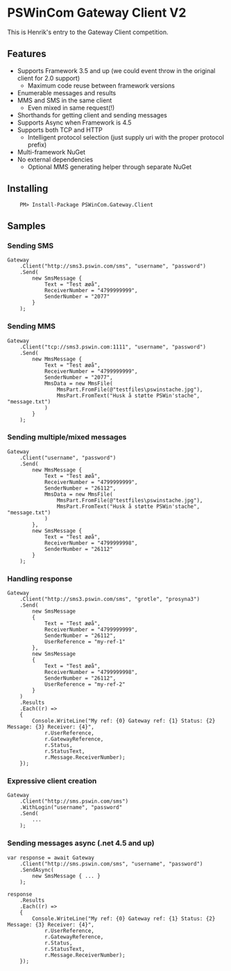 # PSWinCom Gateway Client V2
This is Henrik's entry to the Gateway Client competition. 

## Features
- Supports Framework 3.5 and up (we could event throw in the original client for 2.0 support)
  - Maximum code reuse between framework versions
- Enumerable messages and results
- MMS and SMS in the same client
  - Even mixed in same request(!)
- Shorthands for getting client and sending messages
- Supports Async when Framework is 4.5
- Supports both TCP and HTTP
  - Intelligent protocol selection (just supply uri with the proper protocol prefix)
- Multi-framework NuGet
- No external dependencies
  - Optional MMS generating helper through separate NuGet

## Installing

```
	PM> Install-Package PSWinCom.Gateway.Client
```


## Samples

### Sending SMS

```
Gateway
    .Client("http://sms3.pswin.com/sms", "username", "password")
	.Send(
	    new SmsMessage { 
	        Text = "Test æøå", 
	        ReceiverNumber = "4799999999", 
	        SenderNumber = "2077"
	    }
	);
```

### Sending MMS

```
Gateway
    .Client("tcp://sms3.pswin.com:1111", "username", "password")
	.Send(
	    new MmsMessage { 
	        Text = "Test æøå", 
	        ReceiverNumber = "4799999999", 
	        SenderNumber = "2077", 
	        MmsData = new MmsFile(
	            MmsPart.FromFile(@"testfiles\pswinstache.jpg"),
	            MmsPart.FromText("Husk å støtte PSWin'stache", "message.txt")
	        )
	    }
    );
```

### Sending multiple/mixed messages

```
Gateway
    .Client("username", "password")
	.Send(
	    new MmsMessage { 
	        Text = "Test æøå", 
	        ReceiverNumber = "4799999999", 
	        SenderNumber = "26112", 
	        MmsData = new MmsFile(
	            MmsPart.FromFile(@"testfiles\pswinstache.jpg"),
	            MmsPart.FromText("Husk å støtte PSWin'stache", "message.txt")
	        )
	    },
	    new SmsMessage { 
	        Text = "Test æøå", 
	        ReceiverNumber = "4799999998", 
	        SenderNumber = "26112"
	    }
    );
```

### Handling response

```
Gateway
    .Client("http://sms3.pswin.com/sms", "grotle", "prosyna3")
    .Send(
        new SmsMessage
        {
            Text = "Test æøå",
            ReceiverNumber = "4799999999",
            SenderNumber = "26112",
            UserReference = "my-ref-1"
        },
        new SmsMessage
        {
            Text = "Test æøå",
            ReceiverNumber = "4799999998",
            SenderNumber = "26112",
            UserReference = "my-ref-2"
        }
    )
    .Results
    .Each((r) =>
    {
		Console.WriteLine("My ref: {0} Gateway ref: {1} Status: {2} Message: {3} Receiver: {4}",
			r.UserReference,
			r.GatewayReference,
			r.Status,
			r.StatusText,
			r.Message.ReceiverNumber);
    });
```

### Expressive client creation

```
Gateway
	.Client("http://sms.pswin.com/sms")
	.WithLogin("username", "password"
	.Send(
		...
	);
```

### Sending messages async (.net 4.5 and up)

```
var response = await Gateway
	.Client("http://sms.pswin.com/sms", "username", "password")
	.SendAsync(
		new SmsMessage { ... }
	);

response
	.Results
	.Each((r) =>
    {
		Console.WriteLine("My ref: {0} Gateway ref: {1} Status: {2} Message: {3} Receiver: {4}",
			r.UserReference,
			r.GatewayReference,
			r.Status,
			r.StatusText,
			r.Message.ReceiverNumber);
    });
```
